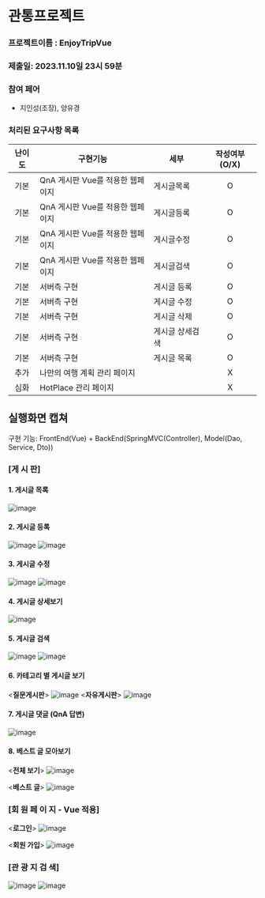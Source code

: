 # 관통프로젝트
### 프로젝트이름 : EnjoyTripVue
### 제출일: 2023.11.10일 23시 59분

### 참여 페어
- 지인성(조장), 양유경

### 처리된 요구사항 목록
|난이도|구현기능|세부|작성여부(O/X)|
|:---:|---|---|:---:|
|기본|QnA 게시판 Vue를 적용한 웹페이지|게시글목록|O|
|기본|QnA 게시판 Vue를 적용한 웹페이지|게시글등록|O|
|기본|QnA 게시판 Vue를 적용한 웹페이지|게시글수정|O|
|기본|QnA 게시판 Vue를 적용한 웹페이지|게시글검색|O|
|기본|서버측 구현|게시글 등록|O|
|기본|서버측 구현|게시글 수정|O|
|기본|서버측 구현|게시글 삭제|O|
|기본|서버측 구현|게시글 상세검색|O|
|기본|서버측 구현|게시글 목록|O|
|추가|나만의 여행 계획 관리 페이지||X|
|심화|HotPlace 관리  페이지||X|


## 실행화면 캡쳐
구현 기능: FrontEnd(Vue) + BackEnd(SpringMVC(Controller), Model(Dao, Service, Dto))

### [게 시 판]

#### 1. 게시글 목록
![image](/uploads/e794f830c669ab7a688673aca96b4eae/image.png)

#### 2. 게시글 등록
![image](/uploads/63284e96393588f47cefba92ba32c081/image.png)
![image](/uploads/32e5f6f90cfc2c6d11a0333f9fadd9cc/image.png)

#### 3. 게시글 수정
![image](/uploads/1379e822fde7704651b3f7f02d6b1b70/image.png)
![image](/uploads/5f3cf13a3a54e235d224ae5b6e0cbcb9/image.png)

#### 4. 게시글 상세보기
![image](/uploads/83df659430763695ba1af5acb5f62a4a/image.png)

#### 5. 게시글 검색
![image](/uploads/cbc585689c3065744eccbf7be663042e/image.png)
![image](/uploads/dfbf5550b9b0eb38b6badd80aecfd8f2/image.png)

#### 6. 카테고리 별 게시글 보기
<__질문게시판__>
![image](/uploads/d3c00b66f7053cc39b5c7f14465f5fd6/image.png)
<__자유게시판__>
![image](/uploads/dd42605c4c2058631e76d10cb8ec3db3/image.png)

#### 7. 게시글 댓글 (QnA 답변) 
![image](/uploads/2f2021f75c59b07967e884ff2d179f09/image.png)

#### 8. 베스트 글 모아보기
<__전체 보기__>
![image](/uploads/766a9c87047c7c742e0874f9045c450a/image.png)

<__베스트 글__>
![image](/uploads/401ab0a6916ef694487e379386f08045/image.png)

### [회 원 페 이 지 - Vue 적용]
<__로그인__>
![image](/uploads/8a1258d51124a6a40e39b23e34e42806/image.png)

<__회원 가입__>
![image](/uploads/595a8a020a3660fd876154cc503f40ec/image.png)

### [관 광 지 검 색]
![image](/uploads/408ad4b99552247ca089d9f3f05f5967/image.png)
![image](/uploads/d46eb648a1395929559abbf937a4713f/image.png)

